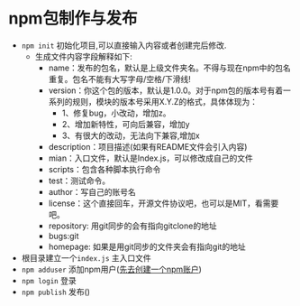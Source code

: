 # npm包制作与发布

* `npm init` 初始化项目,可以直接输入内容或者创建完后修改.
  * 生成文件内容字段解释如下:
    * name：发布的包名，默认是上级文件夹名。不得与现在npm中的包名重复。包名不能有大写字母/空格/下滑线!
    * version：你这个包的版本，默认是1.0.0。对于npm包的版本号有着一系列的规则，模块的版本号采用X.Y.Z的格式，具体体现为：
      * 1、修复bug，小改动，增加z。
      * 2、增加新特性，可向后兼容，增加y
      * 3、有很大的改动，无法向下兼容,增加x
    * description：项目描述(如果有README文件会引入内容)
    * mian：入口文件，默认是Index.js，可以修改成自己的文件 
    * scripts：包含各种脚本执行命令
    * test：测试命令。
    * author：写自己的账号名
    * license：这个直接回车，开源文件协议吧，也可以是MIT，看需要吧。
    * repository: 用git同步的会有指向gitclone的地址
    * bugs:git
    * homepage: 如果是用git同步的文件夹会有指向git的地址
* 根目录建立一个`index.js` 主入口文件
* `npm adduser` 添加npm用户([先去创建一个npm账户](https://www.npmjs.com/))
* `npm login` 登录
* `npm publish` 发布()
  

